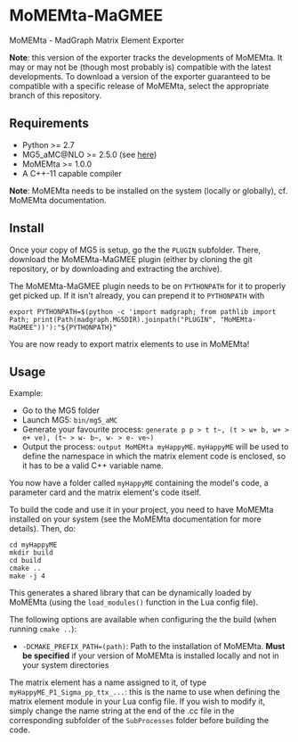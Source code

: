 # MoMEMta-MaGMEE
MoMEMta - MadGraph Matrix Element Exporter

**Note**: this version of the exporter tracks the developments of MoMEMta. It may or may not be (though most probably is) compatible with the latest developments. To download a version of the exporter guaranteed to be compatible with a specific release of MoMEMta, select the appropriate branch of this repository.

## Requirements

- Python >= 2.7
- MG5_aMC@NLO >= 2.5.0 (see [here](https://launchpad.net/~maddevelopers))
- MoMEMta >= 1.0.0
- A C++-11 capable compiler

**Note**: MoMEMta needs to be installed on the system (locally or globally), cf. MoMEMta documentation.

## Install

Once your copy of MG5 is setup, go the the `PLUGIN` subfolder. There, download the MoMEMta-MaGMEE plugin (either by cloning the git repository, or by downloading and extracting the archive).

The MoMEMta-MaGMEE plugin needs to be on `PYTHONPATH` for it to properly get picked up. If it isn't already, you can prepend it to `PYTHONPATH` with

```
export PYTHONPATH=$(python -c 'import madgraph; from pathlib import Path; print(Path(madgraph.MG5DIR).joinpath("PLUGIN", "MoMEMta-MaGMEE"))'):"${PYTHONPATH}"
```

You are now ready to export matrix elements to use in MoMEMta!

## Usage

Example:

- Go to the MG5 folder
- Launch MG5: `bin/mg5_aMC`
- Generate your favourite process: `generate p p > t t~, (t > w+ b, w+ > e+ ve), (t~ > w- b~, w- > e- ve~)`
- Output the process: `output MoMEMta myHappyME`. `myHappyME` will be used to define the namespace in which the matrix element code is enclosed, so it has to be a valid C++ variable name.

You now have a folder called `myHappyME` containing the model's code, a parameter card and the matrix element's code itself. 

To build the code and use it in your project, you need to have MoMEMta installed on your system (see the MoMEMta documentation for more details). Then, do:
```
cd myHappyME
mkdir build
cd build
cmake ..
make -j 4
```
This generates a shared library that can be dynamically loaded by MoMEMta (using the `load_modules()` function in the Lua config file).

The following options are available when configuring the the build (when running `cmake ..`):
- `-DCMAKE_PREFIX_PATH=(path)`: Path to the installation of MoMEMta. **Must be specified** if your version of MoMEMta is installed locally and not in your system directories

The matrix element has a name assigned to it, of type `myHappyME_P1_Sigma_pp_ttx_...`: 
this is the name to use when defining the matrix element module in your Lua config file. 
If you wish to modify it, simply change the name string at the end of
the .cc file in the corresponding subfolder of the `SubProcesses` folder before building the code.

